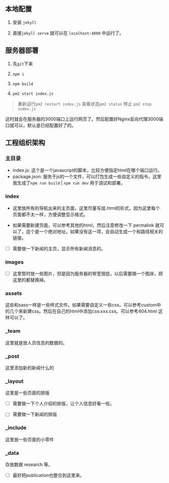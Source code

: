 ## 本地配置

1. 安装 `jekyll`

2. 直接`jekyll serve` 就可以在 `localhost:4000` 中运行了。

## 服务器部署

1. 先`git`下来

2. `npm i`

3. `npm build`

4. `pm2 start index.js` 

> 重新运行`pm2 restart index.js`
> 查看状态`pm2 status`
> 停止 `pm2 stop index.js`

这时就会在服务器的3000端口上运行网页了。然后配置好Nginx反向代理3000端口就可以，默认是已经配置好了的。

## 工程组织架构

### 主目录

- index.js: 这个是一个javascript的脚本，比较方便指定html在哪个端口运行。
- package.json: 服务于js的一个文件，可以打包生成一些自定义的指令，这里我生成了`npm run build` | `npm run dev` 用于调试和部署。

### index

- 这里放所有的导航出来的主页面，这里尽量写成.html的形式，因为这里每个页面都不太一样，方便调整显示格式。

- 如果需要新建页面，可以参考其他的html，然后注意修改一下 permalink 就可以了，这个是一个绝对地址。如果没有这一项，会自动生成一个和路径相关的链接。

- [ ] 需要做一下新闻的主页，显示所有新闻消息的。

### images

- [ ] 这里暂时放一些图片，但是因为服务器的带宽很低，以后需要搞一个图床，把这里的都替换掉。


### assets

这些和sass一样是一些样式文件。如果需要自定义一些css，可以参考custom中的几个来新建css。然后在自己的html中添加css:xxx.css。可以参考404.html 这样可以了。


### _team

这里就是放人员信息的数据的。

### _post

这里添加新的新闻什么的

### _layout

这里是一些页面的排版

- [ ] 需要做一下个人介绍的排版，让个人信息好看一些。
- [ ] 需要做一下新闻的排版


### _include

这里放一些页面的小零件

### _data

存放数据 research 等。 

- [ ] 最好把publication也整合到这里来。